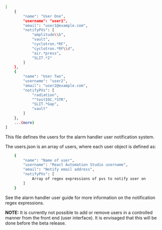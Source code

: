 <br/>

```bash
[
    {
        "name": "User One",
        "username": "user1",
        "email": "user1@example.com",
        "notifyPVs": [
            "amplitude\\b",
            "vault",
            "cyclotron.*RF",
            "cyclotron.*RF\\d",
            "air.*press",
            "SLIT.*2"
        ]
    },
    {
        "name": "User Two",
        "username": "user2",
        "email": "user2@example.com",
        "notifyPVs": [
            "radiation",
            "^testIOC.*STR",
            "SLIT.*Gap",
            "vault"
        ]
    },
    ...(more)
]
```

This file defines the users for the alarm handler user notification system.

The users.json is an array of users, where each user object is defined as:

```bash
    {
        "name": "Name of user",
        "username": "React Automation Studio username",
        "email": "Notify email address",
        "notifyPVs": [
            Array of regex expressions of pvs to notify user on
        ]
    }
```

See the alarm handler user guide for more information on the notification regex expressions.

**NOTE:** It is currently not possible to add or remove users in a controlled manner from the front end (user interface). It is envisaged that this will be done before the beta release.